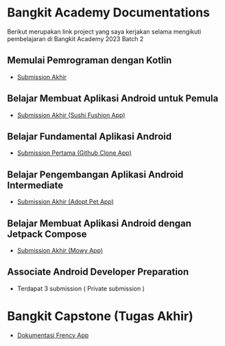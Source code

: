 # Bangkit Academy Documentations

Berikut merupakan link project yang saya kerjakan selama mengikuti pembelajaran di Bangkit Academy 2023 Batch 2

## Memulai Pemrograman dengan Kotlin
- [Submission Akhir](https://github.com/AryaSuryaaa/Submission-Kotlin.git)

## Belajar Membuat Aplikasi Android untuk Pemula
- [Submission Akhir (Sushi Fushion App)](https://github.com/AryaSuryaaa/belajar-membuat-aplikasi-android-untuk-pemula.git)

## Belajar Fundamental Aplikasi Android
- [Submission Pertama (Github Clone App)](https://github.com/AryaSuryaaa/GithubApp.git)

## Belajar Pengembangan Aplikasi Android Intermediate
- [Submission Akhir (Adopt Pet App)](https://github.com/AryaSuryaaa/AdoptPet.git)

## Belajar Membuat Aplikasi Android dengan Jetpack Compose
- [Submission Akhir (Mowy App)](https://github.com/AryaSuryaaa/Mowi-Submission-Membuat-Aplikasi-Android-dengan-Jetpack-Compose.git)

## Associate Android Developer Preparation
- Terdapat 3 submission ( Private submission )

# Bangkit Capstone (Tugas Akhir)
- [Dokumentasi Frency App](https://github.com/FranchiseeApp)
